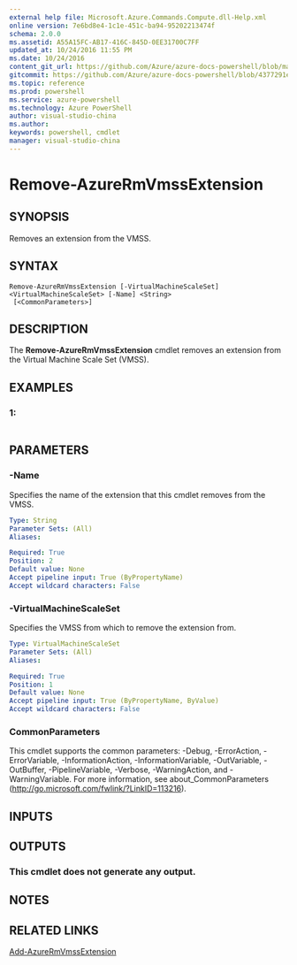 ```yaml
---
external help file: Microsoft.Azure.Commands.Compute.dll-Help.xml
online version: 7e6bd8e4-1c1e-451c-ba94-95202213474f
schema: 2.0.0
ms.assetid: A55A15FC-AB17-416C-845D-0EE31700C7FF
updated_at: 10/24/2016 11:55 PM
ms.date: 10/24/2016
content_git_url: https://github.com/Azure/azure-docs-powershell/blob/master/azureps-cmdlets-docs/ResourceManager/AzureRM.Compute/v2.2.0/Remove-AzureRmVmssExtension.md
gitcommit: https://github.com/Azure/azure-docs-powershell/blob/4377291ee360e58e2c1c5d644155daf6a0279055/azureps-cmdlets-docs/ResourceManager/AzureRM.Compute/v2.2.0/Remove-AzureRmVmssExtension.md
ms.topic: reference
ms.prod: powershell
ms.service: azure-powershell
ms.technology: Azure PowerShell
author: visual-studio-china
ms.author: 
keywords: powershell, cmdlet
manager: visual-studio-china
---
```


# Remove-AzureRmVmssExtension

## SYNOPSIS
Removes an extension from the VMSS.

## SYNTAX

```
Remove-AzureRmVmssExtension [-VirtualMachineScaleSet] <VirtualMachineScaleSet> [-Name] <String>
 [<CommonParameters>]
```

## DESCRIPTION
The **Remove-AzureRmVmssExtension** cmdlet removes an extension from the Virtual Machine Scale Set (VMSS).

## EXAMPLES

### 1:
```

```

## PARAMETERS

### -Name
Specifies the name of the extension that this cmdlet removes from the VMSS.

```yaml
Type: String
Parameter Sets: (All)
Aliases: 

Required: True
Position: 2
Default value: None
Accept pipeline input: True (ByPropertyName)
Accept wildcard characters: False
```

### -VirtualMachineScaleSet
Specifies the VMSS from which to remove the extension from.

```yaml
Type: VirtualMachineScaleSet
Parameter Sets: (All)
Aliases: 

Required: True
Position: 1
Default value: None
Accept pipeline input: True (ByPropertyName, ByValue)
Accept wildcard characters: False
```

### CommonParameters
This cmdlet supports the common parameters: -Debug, -ErrorAction, -ErrorVariable, -InformationAction, -InformationVariable, -OutVariable, -OutBuffer, -PipelineVariable, -Verbose, -WarningAction, and -WarningVariable. For more information, see about_CommonParameters (http://go.microsoft.com/fwlink/?LinkID=113216).

## INPUTS

## OUTPUTS

### This cmdlet does not generate any output.

## NOTES

## RELATED LINKS

[Add-AzureRmVmssExtension](./Add-AzureRmVmssExtension.md)


